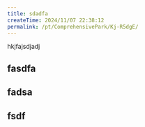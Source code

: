 ```yaml
---
title: sdadfa
createTime: 2024/11/07 22:38:12
permalink: /pt/ComprehensivePark/Kj-R5dgE/
---
```

hkjfajsdjadj

## fasdfa

## fadsa


##  fsdf 